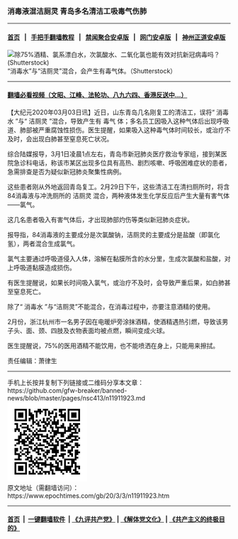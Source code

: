 ### 消毒液混洁厕灵 青岛多名清洁工吸毒气伤肺
------------------------

#### [首页](https://github.com/gfw-breaker/banned-news/blob/master/README.md) &nbsp;&nbsp;|&nbsp;&nbsp; [手把手翻墙教程](https://github.com/gfw-breaker/guides/wiki) &nbsp;&nbsp;|&nbsp;&nbsp; [禁闻聚合安卓版](https://github.com/gfw-breaker/bn-android) &nbsp;&nbsp;|&nbsp;&nbsp; [网门安卓版](https://github.com/oGate2/oGate) &nbsp;&nbsp;|&nbsp;&nbsp; [神州正道安卓版](https://github.com/SzzdOgate/update) 



<div><img alt="除75%酒精、氯系漂白水，次氯酸水、二氧化氯也能有效对抗新冠病毒吗？(Shutterstock)" class="aligncenter wp-post-image" src="https://i.epochtimes.com/assets/uploads/2020/03/3-bleach-alchohol-Chlorine-dioxide-hypochlorous-acid-600x359.jpg"/>
<div class="red16 caption">
 “消毒水”与“洁厕灵”混合，会产生有毒气体。（Shutterstock）
</div>
</div><hr/>

#### [翻墙必看视频（文昭、江峰、法轮功、八九六四、香港反送中...）](https://github.com/gfw-breaker/banned-news/blob/master/pages/link3.md)

<div><p>
 【大纪元2020年03月03日讯】近日，山东青岛几名刚复工的清洁工，误将“
 <ok href="https://www.epochtimes.com/gb/tag/%E6%B6%88%E6%AF%92%E6%B0%B4.html">
  消毒水
 </ok>
 ”与“
 <ok href="https://www.epochtimes.com/gb/tag/%E6%B4%81%E5%8E%95%E7%81%B5.html">
  洁厕灵
 </ok>
 ”混合，导致产生有
 <ok href="https://www.epochtimes.com/gb/tag/%E6%AF%92%E6%B0%94.html">
  毒气
 </ok>
 体；多名员工因吸入这种气体后出现呼吸道、肺部被严重腐蚀性损伤。医生提醒，如果吸入这种毒气体时间较长，或治疗不及时，会出现白肺甚至窒息死亡状况。
</p>
<p>
 综合陆媒报导，3月1日凌晨1点左右，青岛市新冠肺炎医疗救治专家组，接到某医院急诊科电话，称该市某区出现多位具有高热、剧烈咳嗽、呼吸困难症状的患者，急需排查是否为疑似新冠肺炎聚集性病例。
</p>
<p>
 这些患者刚从外地返回青岛复工。2月29日下午，这些清洁工在清扫厕所时，将含84消毒液与冲洗厕所的
 <ok href="https://www.epochtimes.com/gb/tag/%E6%B4%81%E5%8E%95%E7%81%B5.html">
  洁厕灵
 </ok>
 混合，两种液体发生化学反应后产生大量有害气体——氯气。
</p>
<p>
 这几名患者吸入有害气体后，才出现肺部灼伤等类似新冠肺炎症状。
</p>
<p>
 报导指，84消毒液的主要成分是次氯酸钠，洁厕灵的主要成分是盐酸（即氯化氢），两者混合生成氯气。
</p>
<p>
 氯气主要通过呼吸道侵入人体，溶解在黏膜所含的水分里，生成次氯酸和盐酸，对上呼吸道黏膜造成损伤。
</p>
<p>
 有医生提醒说，如果长时间吸入氯气，或治疗不及时，会导致严重后果，如白肺甚至窒息死亡。
</p>
<p>
 除了“
 <ok href="https://www.epochtimes.com/gb/tag/%E6%B6%88%E6%AF%92%E6%B0%B4.html">
  消毒水
 </ok>
 ”与“洁厕灵”不能混合，在消毒过程中，亦要注意酒精的使用。
</p>
<p>
 2月份，浙江杭州市一名男子因在电暖炉旁涂抹酒精，使酒精遇热引燃，导致该男子头、面、颈、四肢及衣物表面均被点燃，瞬间变成火球。
</p>
<p>
 医生提醒说，75%的医用酒精不能饮用，也不能喷洒在身上，只能用来擦拭。
</p>
<p>
 责任编辑：萧律生
</p>
</div>
<hr/>
手机上长按并复制下列链接或二维码分享本文章：<br/>
https://github.com/gfw-breaker/banned-news/blob/master/pages/nsc413/n11911923.md <br/>
<a href='https://github.com/gfw-breaker/banned-news/blob/master/pages/nsc413/n11911923.md'><img src='https://github.com/gfw-breaker/banned-news/blob/master/pages/nsc413/n11911923.md.png'/></a> <br/>
原文地址（需翻墙访问）：https://www.epochtimes.com/gb/20/3/3/n11911923.htm


------------------------
#### [首页](https://github.com/gfw-breaker/banned-news/blob/master/README.md) &nbsp;|&nbsp; [一键翻墙软件](https://github.com/gfw-breaker/nogfw/blob/master/README.md) &nbsp;| [《九评共产党》](https://github.com/gfw-breaker/9ping.md/blob/master/README.md#九评之一评共产党是什么) | [《解体党文化》](https://github.com/gfw-breaker/jtdwh.md/blob/master/README.md) | [《共产主义的终极目的》](https://github.com/gfw-breaker/gczydzjmd.md/blob/master/README.md)


<img src='http://gfw-breaker.win/banned-news/pages/nsc413/n11911923.md' width='0px' height='0px'/>
